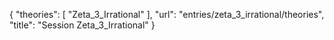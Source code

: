 {
    "theories": [
        "Zeta_3_Irrational"
    ],
    "url": "entries/zeta_3_irrational/theories",
    "title": "Session Zeta_3_Irrational"
}